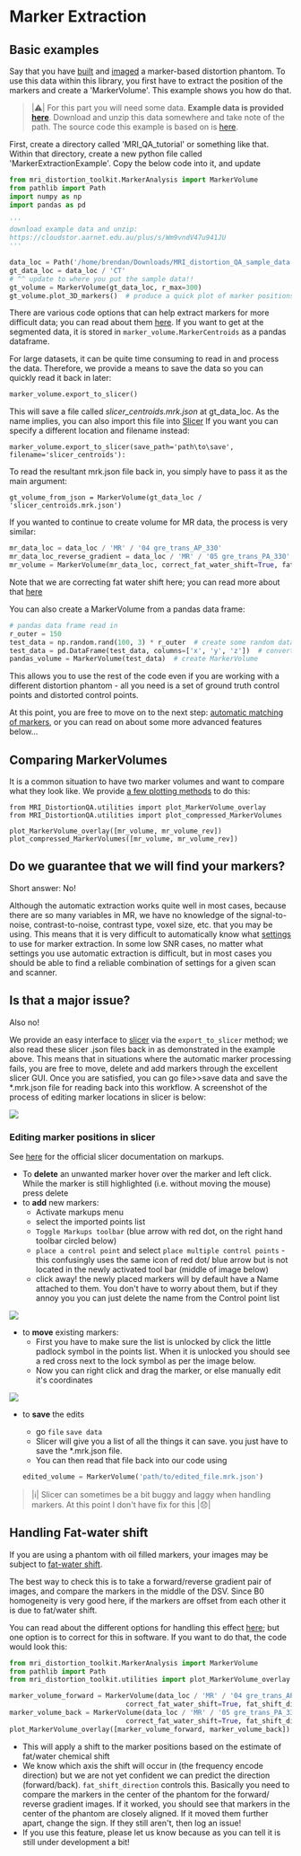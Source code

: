 # Marker Extraction

## Basic examples

Say that you have [built](https://acrf-image-x-institute.github.io/MRI_DistortionPhantom/phantom_construction.html) and [imaged](https://acrf-image-x-institute.github.io/MRI_DistortionPhantom/phantom_imaging.html) a marker-based distortion phantom. To use this data within this library, you first have to extract the position of the markers and create a 'MarkerVolume'. This example shows you how do that.


> |:warning:| For this part you will need some data. **Example data is provided [here](https://cloudstor.aarnet.edu.au/plus/s/Wm9vndV47u941JU)**. Download and unzip this data somewhere and take note of the path. The source code this example is based on is [here](https://github.com/ACRF-Image-X-Institute/MRI_DistortionQA/tree/main/examples).

First, create a directory called 'MRI_QA_tutorial' or something like that. Within that directory, create a new python file called 'MarkerExtractionExample'. Copy the below code into it, and update

```python
from mri_distortion_toolkit.MarkerAnalysis import MarkerVolume
from pathlib import Path
import numpy as np
import pandas as pd

'''
download example data and unzip:
https://cloudstor.aarnet.edu.au/plus/s/Wm9vndV47u941JU
'''

data_loc = Path('/home/brendan/Downloads/MRI_distortion_QA_sample_data')
gt_data_loc = data_loc / 'CT'
# ^^ update to where you put the sample data!!
gt_volume = MarkerVolume(gt_data_loc, r_max=300)
gt_volume.plot_3D_markers()  # produce a quick plot of marker positions
```

There are various code options that can help extract markers for more difficult data; you can read about them [here](https://acrf-image-x-institute.github.io/MRI_DistortionQA/code_docs.html#module-MRI_DistortionQA.MarkerAnalysis). If you want to get at the segmented data, it is stored in ```marker_volume.MarkerCentroids``` as a pandas dataframe. 

For large datasets, it can be quite time consuming to read in and process the data. Therefore, we provide a means to save the data so you can quickly read it back in later:

```python
marker_volume.export_to_slicer()  
```

This will save a file called *slicer_centroids.mrk.json* at gt_data_loc. As the name implies, you can also import this file into [Slicer](https://www.slicer.org/) If you want you can specify a different location and filename instead:

```
marker_volume.export_to_slicer(save_path='path\to\save', filename='slicer_centroids'):
```

To read the resultant mrk.json file back in, you simply have to pass it as the main argument:

```
gt_volume_from_json = MarkerVolume(gt_data_loc / 'slicer_centroids.mrk.json')
```

If you wanted to continue to create volume for MR data, the process is very similar:

```python
mr_data_loc = data_loc / 'MR' / '04 gre_trans_AP_330'
mr_data_loc_reverse_gradient = data_loc / 'MR' / '05 gre_trans_PA_330'
mr_volume = MarkerVolume(mr_data_loc, correct_fat_water_shift=True, fat_shift_direction=-1)
```

Note that we are correcting fat water shift here; you can read more about that [here](https://acrf-image-x-institute.github.io/MRI_DistortionPhantom/phantom_imaging.html)

You can also create a MarkerVolume from a pandas data frame:

```python
# pandas data frame read in
r_outer = 150
test_data = np.random.rand(100, 3) * r_outer  # create some random data
test_data = pd.DataFrame(test_data, columns=['x', 'y', 'z'])  # convert to data frame
pandas_volume = MarkerVolume(test_data)  # create MarkerVolume
```

This allows you to use the rest of the code even if you are working with a different distortion phantom - all you need is a set of ground truth control points and distorted control points.

 At this point, you are free to move on to the next step: [automatic matching of markers](https://acrf-image-x-institute.github.io/MRI_DistortionQA/marker_matching.html), or you can read on about some more advanced features below...

## Comparing MarkerVolumes

It is a common situation to have two marker volumes and want to compare what they look like. We provide [a few plotting methods](https://acrf-image-x-institute.github.io/MRI_DistortionQA/code_docs.html#MRI_DistortionQA.utilities.plot_MarkerVolume_overlay) to do this:

```
from MRI_DistortionQA.utilities import plot_MarkerVolume_overlay
from MRI_DistortionQA.utilities import plot_compressed_MarkerVolumes

plot_MarkerVolume_overlay([mr_volume, mr_volume_rev])
plot_compressed_MarkerVolumes([mr_volume, mr_volume_rev])
```

## Do we guarantee that we will find your markers?

Short answer: No! 

Although the automatic extraction works quite well in most cases, because there are so many variables in MR, we have no knowledge of the signal-to-noise, contrast-to-noise, contrast type, voxel size, etc. that you may be using. This means that it is very difficult to automatically know what [settings](https://acrf-image-x-institute.github.io/mri_distortion_toolkit/code_docs.html#mri_distortion_toolkit.MarkerAnalysis.MarkerVolume) to use for marker extraction. In some low SNR cases, no matter what settings you use automatic extraction is difficult, but in most cases you should be able to find a reliable combination of settings for a given scan and scanner.

## Is that a major issue?

Also no!

We provide an easy interface to [slicer](https://www.slicer.org/) via the ```export_to_slicer``` method; we also read these slicer .json files back in as demonstrated in the example above. This means that in situations where the automatic marker processing fails, you are free to move, delete and add markers through the excellent slicer GUI. Once you are satisfied, you can go file>>save data and save the *.mrk.json file for reading back into this workflow. A screenshot of the process of editing marker locations in slicer is below:

![](__resources/Slicer_Markers_screengrab.PNG)

### Editing marker positions in slicer

See [here](https://slicer.readthedocs.io/en/latest/user_guide/modules/markups.html) for the official slicer documentation on markups.

- To **delete** an unwanted marker hover over the marker and left click. While the marker is still highlighted (i.e. without moving the mouse) press delete
- to **add** new markers:
  - Activate markups menu
  - select the imported points list
  - `Toggle Markups toolbar` (blue arrow with red dot, on the right hand toolbar circled below)
  - `place a control point` and select `place multiple control points`  - this confusingly uses the same icon of red dot/ blue arrow but is not located in the newly activated tool bar (middle of image below)
  - click away! the newly placed markers will by default have a Name attached to them. You don't have to worry about them, but if they annoy you you can just delete the name from the Control point list


![](__resources/slicer_add_centroids.png)

- to **move** existing markers:
  - First you have to make sure the list is unlocked by click the little padlock symbol in the points list. When it is unlocked you should see a red cross next to the lock symbol as per the image below. 
  - Now you can right click and drag the marker, or else manually edit it's coordinates

![](__resources/slicer_edit_centroids.png)

- to **save** the edits

  - go `file` `save data`
  - Slicer will give you a list of all the things it can save. you just have to save the *.mrk.json file.
  - You can then read that file back into our code using

  ```python
  edited_volume = MarkerVolume('path/to/edited_file.mrk.json')
  ```

> |:information_source:| Slicer can sometimes be a bit buggy and laggy when handling markers. At this point I don't have  fix for this |:disappointed:|



## Handling Fat-water shift 

If you are using a phantom with oil filled markers, your images may be subject to [fat-water shift](https://acrf-image-x-institute.github.io/MRI_DistortionPhantom/phantom_imaging.html#fat-water-chemical-shift).

The best way to check this is to take a forward/reverse gradient pair of images, and compare the markers in the middle of the DSV. Since B0 homogeneity is very good here, if the markers are offset from each other it is due to fat/water shift.

You can read about the different options for handling this effect [here](https://acrf-image-x-institute.github.io/MRI_DistortionPhantom/phantom_imaging.html#fat-water-chemical-shift); but one option is to correct for this in software. If you want to do that, the code would look this:

```python
from mri_distortion_toolkit.MarkerAnalysis import MarkerVolume
from pathlib import Path
from mri_distortion_toolkit.utilities import plot_MarkerVolume_overlay

marker_volume_forward = MarkerVolume(data_loc / 'MR' / '04 gre_trans_AP_330', verbose=False,
                             correct_fat_water_shift=True, fat_shift_direction=-1)
marker_volume_back = MarkerVolume(data_loc / 'MR' / '05 gre_trans_PA_330', verbose=False,
                             correct_fat_water_shift=True, fat_shift_direction=1)
plot_MarkerVolume_overlay([marker_volume_forward, marker_volume_back])
```

- This will apply a shift to the marker positions based on the estimate of fat/water chemical shift
- We know which axis the shift will occur in (the frequency encode direction) but we are not yet confident we can predict the direction (forward/back). ```fat_shift_direction``` controls this. Basically you need to compare the markers in the center of the phantom for the forward/ reverse gradient images. If it worked, you should see that markers in the center of the phantom are closely aligned. If it moved them further apart, change the sign. If they still aren't, then log an issue!
- If you use this feature, please let us know because as you can tell it is still under development a bit!



